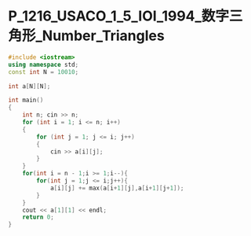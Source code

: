 # P_1216_USACO_1_5_IOI_1994_数字三角形_Number_Triangles

<style scoped>
@import '/public/css/cpp.css';
</style>


```cpp
#include <iostream>
using namespace std;
const int N = 10010;

int a[N][N];

int main()
{
    int n; cin >> n;
    for (int i = 1; i <= n; i++)
    {
        for (int j = 1; j <= i; j++)
        {
            cin >> a[i][j];
        }
    }
    for(int i = n - 1;i >= 1;i--){
        for(int j = 1;j <= i;j++){
            a[i][j] += max(a[i+1][j],a[i+1][j+1]);
        }
    }
    cout << a[1][1] << endl;
    return 0;
}
```
    